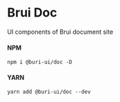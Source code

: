 # Brui Doc

UI components of Brui document site

#### NPM

```shell
npm i @buri-ui/doc -D
```

#### YARN

```shell
yarn add @buri-ui/doc --dev
```
